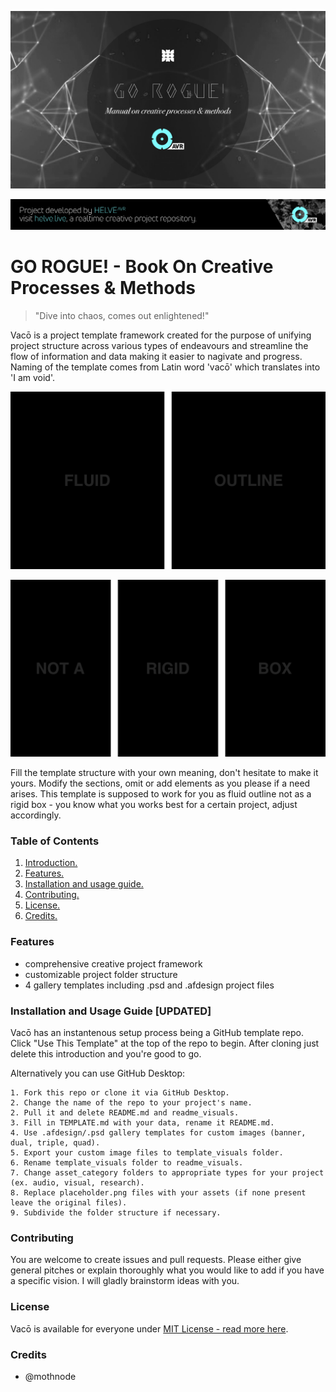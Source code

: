 ![Project Banner](/assets/template_visuals/gorogue-ebook.png)

[![BANNERTAG](/assets/readme_visuals/helve-banner.png)](http://helve.live)

<a name="intro"></a> 
# GO ROGUE! - Book On Creative Processes & Methods

> "Dive into chaos, comes out enlightened!"

Vacō is a project template framework created for the purpose of unifying project structure across various types of endeavours and streamline the flow of information and data making it easier to nagivate and progress. Naming of the template comes from Latin word 'vacō' which translates into 'I am void'.

![GALLERY DUAL](/assets/readme_visuals/vaco-dual-gallery.png)

![GALLERY TRIPLE](/assets/readme_visuals/vaco-triple-gallery.png)

Fill the template structure with your own meaning, don't hesitate to make it yours. Modify the sections, omit or add elements as you please if a need arises. This template is supposed to work for you as fluid outline not as a rigid box - you know what you works best for a certain project, adjust accordingly.

<a name="features"></a>
### Table of Contents
1. [Introduction.](#intro)
2. [Features.](#features)
3. [Installation and usage guide.](#install)
4. [Contributing.](#contribute)
5. [License.](#license)
6. [Credits.](#credits)

### Features
+ comprehensive creative project framework
+ customizable project folder structure 
+ 4 gallery templates including .psd and .afdesign project files

<a name="install"></a>
### Installation and Usage Guide [UPDATED]
Vacō has an instantenous setup process being a GitHub template repo. Click "Use This Template" at the top of the repo to begin.  After cloning just delete this introduction and you're good to go. 

Alternatively you can use GitHub Desktop: 
```
1. Fork this repo or clone it via GitHub Desktop.
2. Change the name of the repo to your project's name.
2. Pull it and delete README.md and readme_visuals.
3. Fill in TEMPLATE.md with your data, rename it README.md. 
4. Use .afdesign/.psd gallery templates for custom images (banner, dual, triple, quad).
5. Export your custom image files to template_visuals folder.
6. Rename template_visuals folder to readme_visuals.
7. Change asset_category folders to appropriate types for your project (ex. audio, visual, research).
8. Replace placeholder.png files with your assets (if none present leave the original files).
9. Subdivide the folder structure if necessary.
```
<a name="contribute"></a>
### Contributing
You are welcome to create issues and pull requests. Please either give general pitches or explain thoroughly what you would like to add if you have a specific vision. I will gladly brainstorm ideas with you.

<a name="license"></a>
### License
Vacō is available for everyone under [MIT License - read more here](https://github.com/mothnode/vaco/blob/master/LICENSE.md).

<a name="credits"></a>
### Credits
+ @mothnode
